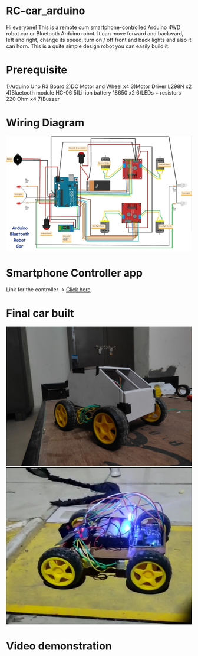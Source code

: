 # RC-car_arduino
Hi everyone! This is a remote cum smartphone-controlled Arduino 4WD robot car or Bluetooth Arduino robot. It can move forward and backward, left and right, change its speed, turn on / off front and back lights and also it can horn.  This is a quite simple design robot you can easily build it.

# Prerequisite
1)Arduino Uno R3 Board
2)DC Motor and Wheel x4
3)Motor Driver L298N x2
4)Bluetooth module HC-06
5)Li-ion battery 18650 x2
6)LEDs + resistors 220 Ohm x4
7)Buzzer

# Wiring Diagram
<img src= "rc_car_wiring_diagram.jpg">

# Smartphone Controller app
Link for the controller -> [Click here](https://play.google.com/store/apps/details?id=braulio.calle.bluetoothRCcontroller&hl=en_IN&gl=US)

# Final car built 
<img src= "Img/car1.jpeg" >
<img src= "Img/car2.jpg" >

# Video demonstration

